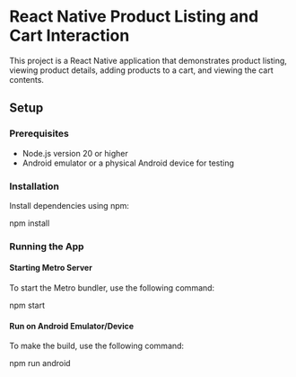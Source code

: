# React Native Product Listing and Cart Interaction

This project is a React Native application that demonstrates product listing, viewing product details, adding products to a cart, and viewing the cart contents.

## Setup

### Prerequisites
- Node.js version 20 or higher
- Android emulator or a physical Android device for testing

### Installation
Install dependencies using npm:

   npm install
   
### Running the App

#### Starting Metro Server
To start the Metro bundler, use the following command:
 
npm start

#### Run on Android Emulator/Device
To make the build, use the following command:
 
npm run android
